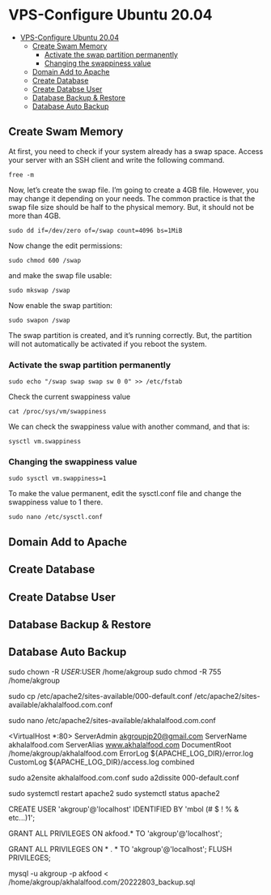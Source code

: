 # VPS-Configure Ubuntu 20.04

- [VPS-Configure Ubuntu 20.04](#vps-configure-ubuntu-2004)
  - [Create Swam Memory](#create-swam-memory)
    - [Activate the swap partition permanently](#activate-the-swap-partition-permanently)
    - [Changing the swappiness value](#changing-the-swappiness-value)
  - [Domain Add to Apache](#domain-add-to-apache)
  - [Create Database](#create-database)
  - [Create Databse User](#create-databse-user)
  - [Database Backup & Restore](#database-backup--restore)
  - [Database Auto Backup](#database-auto-backup)


## Create Swam Memory
At first, you need to check if your system already has a swap space. Access your server with an SSH client and write the following command.
```
free -m
```
Now, let’s create the swap file. I’m going to create a 4GB file. However, you may change it depending on your needs. The common practice is that the swap file size should be half to the physical memory. But, it should not be more than 4GB.
```
sudo dd if=/dev/zero of=/swap count=4096 bs=1MiB
```
Now change the edit permissions:
```
sudo chmod 600 /swap
```
and make the swap file usable:
```
sudo mkswap /swap
```
Now enable the swap partition:
```
sudo swapon /swap
```
The swap partition is created, and it’s running correctly. But, the partition will not automatically be activated if you reboot the system.
### Activate the swap partition permanently
```
sudo echo "/swap swap swap sw 0 0" >> /etc/fstab
```
Check the current swappiness value
```
cat /proc/sys/vm/swappiness
```
We can check the swappiness value with another command, and that is:
```
sysctl vm.swappiness
```
### Changing the swappiness value
```
sudo sysctl vm.swappiness=1
```
To make the value permanent, edit the sysctl.conf file and change the swappiness value to 1 there.
```
sudo nano /etc/sysctl.conf
```

## Domain Add to Apache
## Create Database
## Create Databse User
## Database Backup & Restore
## Database Auto Backup

sudo chown -R $USER:$USER /home/akgroup
sudo chmod -R 755 /home/akgroup

sudo cp /etc/apache2/sites-available/000-default.conf /etc/apache2/sites-available/akhalalfood.com.conf

sudo nano /etc/apache2/sites-available/akhalalfood.com.conf

<VirtualHost *:80>
    ServerAdmin akgroupjp20@gmail.com
    ServerName akhalalfood.com
    ServerAlias www.akhalalfood.com
    DocumentRoot /home/akgroup/akhalalfood.com
    ErrorLog ${APACHE_LOG_DIR}/error.log
    CustomLog ${APACHE_LOG_DIR}/access.log combined
</VirtualHost>

sudo a2ensite akhalalfood.com.conf
sudo a2dissite 000-default.conf

sudo systemctl restart apache2
sudo systemctl status apache2


CREATE USER 'akgroup'@'localhost' IDENTIFIED BY 'mbol (# $ ! % & etc...)1';

GRANT ALL PRIVILEGES ON akfood.* TO 'akgroup'@'localhost';

GRANT ALL PRIVILEGES ON * . * TO 'akgroup'@'localhost';
FLUSH PRIVILEGES;

mysql -u akgroup -p akfood < /home/akgroup/akhalalfood.com/20222803_backup.sql
